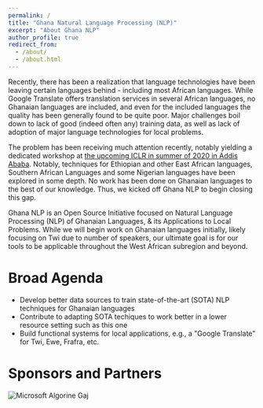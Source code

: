 ```yaml
---
permalink: /
title: "Ghana Natural Language Processing (NLP)"
excerpt: "About Ghana NLP"
author_profile: true
redirect_from: 
  - /about/
  - /about.html
---
```

Recently, there has been a realization that language technologies have been leaving certain languages behind - including most African languages. While Google Translate offers translation services in several African languages, no Ghanaian languages are included, and even for the included languages the quality has been generally found to be quite poor. Major challenges boil down to lack of good (indeed often any) training data, as well as lack of adoption of major language technologies for local problems. 

The problem has been receiving much attention recently, notably yielding a dedicated workshop at [the upcoming ICLR in summer of 2020 in Addis Ababa](https://easychair.org/cfp/africanlp2020workshop). Notably, techniques for Ethiopian and other East African languages, Southern African Languages and some Nigerian languages have been explored in some depth. No work has been done on Ghanaian languages to the best of our knowledge. Thus, we kicked off Ghana NLP to begin closing this gap.   

Ghana NLP is an Open Source Initiative focused on Natural Language Processing (NLP) of Ghanaian Languages, & its Applications to Local Problems. While we will begin work on Ghanaian languages initially, likely focusing on Twi due to number of speakers, our ultimate goal is for our tools to be applicable throughout the West African subregion and beyond. 

Broad Agenda
======
* Develop better data sources to train state-of-the-art (SOTA) NLP techniques for Ghanaian languages
* Contribute to adapting SOTA techiques to work better in a lower resource setting such as this one
* Build functional systems for local applications, e.g., a "Google Translate" for Twi, Ewe, Frafra, etc.

Sponsors and Partners
======
![Microsoft](https://github.com/GhanaNLP/ghananlp.github.io/blob/master/files/MSFT_logo.png) Algorine Gaj
